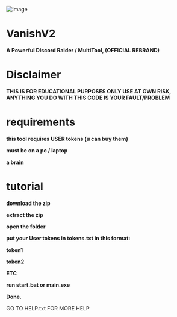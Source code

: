 ![image](https://github.com/discordsolar/VanishV2/assets/169748142/e2b535cc-ee06-4053-8204-f9e471d72738)
# VanishV2
**A Powerful Discord Raider / MultiTool, (OFFICIAL REBRAND)**

# Disclaimer
**THIS IS FOR EDUCATIONAL PURPOSES ONLY USE AT OWN RISK, ANYTHING YOU DO WITH THIS CODE IS YOUR FAULT/PROBLEM**

# requirements
**this tool requires USER tokens (u can buy them)**

**must be on a pc / laptop**

**a brain**

# tutorial
**download the zip**

**extract the zip**

**open the folder**

**put your User tokens in tokens.txt in this format:**

**token1** 

**token2**

**ETC**

**run start.bat or main.exe**

**Done.**

GO TO HELP.txt FOR MORE HELP

